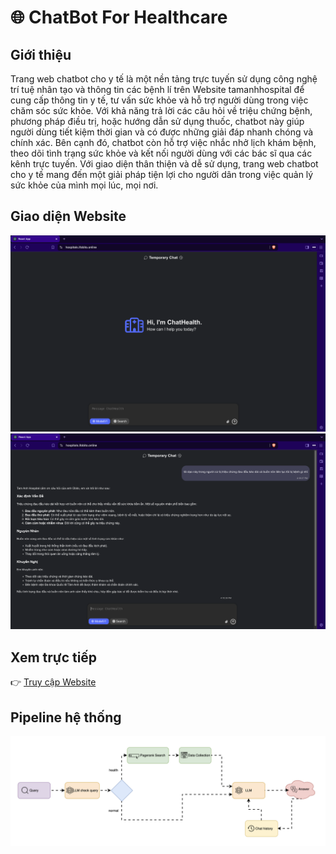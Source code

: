 # 🌐 ChatBot For Healthcare

## Giới thiệu
Trang web chatbot cho y tế là một nền tảng trực tuyến sử dụng công nghệ trí tuệ nhân tạo và thông tin các bệnh lí trên Website tamanhhospital để cung cấp thông tin y tế, tư vấn sức khỏe và hỗ trợ người dùng trong việc chăm sóc sức khỏe. Với khả năng trả lời các câu hỏi về triệu chứng bệnh, phương pháp điều trị, hoặc hướng dẫn sử dụng thuốc, chatbot này giúp người dùng tiết kiệm thời gian và có được những giải đáp nhanh chóng và chính xác. Bên cạnh đó, chatbot còn hỗ trợ việc nhắc nhở lịch khám bệnh, theo dõi tình trạng sức khỏe và kết nối người dùng với các bác sĩ qua các kênh trực tuyến. Với giao diện thân thiện và dễ sử dụng, trang web chatbot cho y tế mang đến một giải pháp tiện lợi cho người dân trong việc quản lý sức khỏe của mình mọi lúc, mọi nơi.

## Giao diện Website
![Giao diện chính](image/image.png)
![alt text](image/image-1.png)

## Xem trực tiếp
👉 [Truy cập Website](https://hospitals.ifobito.online/)

## Pipeline hệ thống
![alt text](image/image-2.png)
